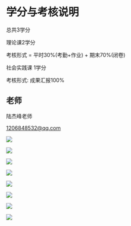 # 学分与考核说明

总共3学分

理论课2学分

考核形式 = 平时30%(考勤+作业) + 期末70%(闭卷)

社会实践课 1学分

考核形式: 成果汇报100%

## 老师

陆杰峰老师

1206848532@qq.com

![](./image/2020-09-24-20-51-55.png)

![](./image/2020-09-24-20-52-04.png)

![](./image/2020-09-24-20-52-10.png)

![](./image/2020-09-24-20-52-47.png)

![](./image/2020-09-24-20-54-18.png)

![](./image/2020-09-24-20-58-38.png)

![](./image/2020-09-24-20-59-27.png)

![](./image/2020-09-24-21-02-06.png)